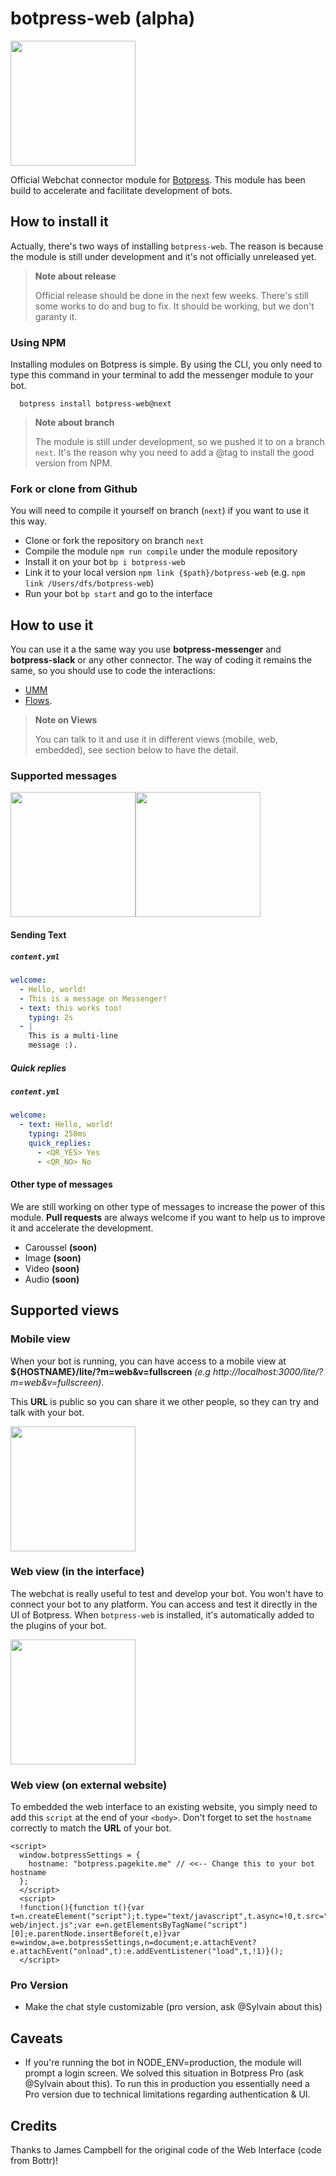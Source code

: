 # botpress-web (alpha)

<img src="https://rawgit.com/botpress/botpress-web/next/assets/webview_convo.png" height="200px" />

Official Webchat connector module for [Botpress](http://github.com/botpress/botpress). This module has been build to accelerate and facilitate development of bots.

## How to install it

Actually, there's two ways of installing `botpress-web`. The reason is because the module is still under development and it's not officially unreleased yet. 

> **Note about release**
> 
> Official release should be done in the next few weeks. There's still some works to do and bug to fix. It should be working, but we don't garanty it. 

### Using NPM

Installing modules on Botpress is simple. By using the CLI, you only need to type this command in your terminal to add the messenger module to your bot.

```
  botpress install botpress-web@next
```

> **Note about branch**
> 
> The module is still under development, so we pushed it to on a branch `next`. It's the reason why you need to add a @tag to install the good version from NPM.

### Fork or clone from Github

You will need to compile it yourself on branch (`next`) if you want to use it this way.

- Clone or fork the repository on branch `next`
- Compile the module `npm run compile` under the module repository
- Install it on your bot `bp i botpress-web`
- Link it to your local version `npm link {$path}/botpress-web` (e.g. `npm link /Users/dfs/botpress-web`)
- Run your bot `bp start` and go to the interface

## How to use it

You can use it a the same way you use **botpress-messenger** and **botpress-slack** or any other connector. The way of coding it remains the same, so you should use to code the interactions:

- [UMM](https://botpress.io/docs/foundamentals/umm.html)
- [Flows](https://botpress.io/docs/foundamentals/flow.html).

> **Note on Views**
> 
> You can talk to it and use it in different views (mobile, web, embedded), see section below to have the detail.

### Supported messages

<img src="https://rawgit.com/botpress/botpress-web/next/assets/mobile_view.png" height="200px" /><img src="https://rawgit.com/botpress/botpress-web/next/assets/quick_replies.png" height="200px" />

#### Sending Text

##### `content.yml`

```yaml
welcome:
  - Hello, world!
  - This is a message on Messenger!
  - text: this works too!
    typing: 2s
  - |
    This is a multi-line
    message :).
```

##### Quick replies

##### `content.yml`

```yaml
welcome:
  - text: Hello, world!
    typing: 250ms
    quick_replies:
      - <QR_YES> Yes
      - <QR_NO> No
```

#### Other type of messages

We are still working on other type of messages to increase the power of this module. **Pull requests** are always welcome if you want to help us to improve it and accelerate the development.

- Caroussel **(soon)**
- Image **(soon)**
- Video **(soon)**
- Audio **(soon)**

## Supported views

### Mobile view

When your bot is running, you can have access to a mobile view at **${HOSTNAME}/lite/?m=web&v=fullscreen** *(e.g http://localhost:3000/lite/?m=web&v=fullscreen)*.

This **URL** is public so you can share it we other people, so they can try and talk with your bot.

<img src="https://rawgit.com/botpress/botpress-web/next/assets/mobile_view.png" height="200px" />

### Web view (in the interface)

The webchat is really useful to test and develop your bot. You won't have to connect your bot to any platform. You can access and test it directly in the UI of Botpress. When `botpress-web` is installed, it's automatically added to the plugins of your bot.

<img src="https://rawgit.com/botpress/botpress-web/next/assets/webview_side.png" height="200px" />

### Web view (on external website)

To embedded the web interface to an existing website, you simply need to add this `script` at the end of your `<body>`. Don't forget to set the `hostname` correctly to match the **URL** of your bot.

```
<script>
  window.botpressSettings = {
    hostname: "botpress.pagekite.me" // <<-- Change this to your bot hostname
  };
  </script>
  <script>
  !function(){function t(){var t=n.createElement("script");t.type="text/javascript",t.async=!0,t.src="https://"+a.hostname+"/api/botpress-web/inject.js";var e=n.getElementsByTagName("script")[0];e.parentNode.insertBefore(t,e)}var e=window,a=e.botpressSettings,n=document;e.attachEvent?e.attachEvent("onload",t):e.addEventListener("load",t,!1)}();
  </script>
```

### Pro Version
- Make the chat style customizable (pro version, ask @Sylvain about this)

## Caveats

- If you're running the bot in NODE_ENV=production, the module will prompt a login screen. We solved this situation in Botpress Pro (ask @Sylvain about this). To run this in production you essentially need a Pro version due to technical limitations regarding authentication & UI.

## Credits

Thanks to James Campbell for the original code of the Web Interface (code from Bottr)!
